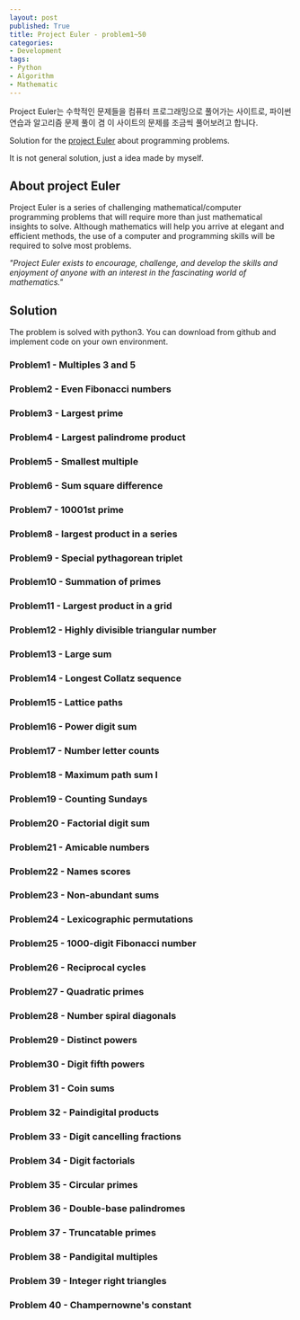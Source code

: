 ```yaml
---
layout: post
published: True
title: Project Euler - problem1~50
categories:
- Development
tags:
- Python
- Algorithm
- Mathematic
---
```


Project Euler는 수학적인 문제들을 컴퓨터 프로그래밍으로 풀어가는 사이트로, 파이썬 연습과 알고리즘 문제 풀이 겸 이 사이트의 문제를 조금씩 풀어보려고 합니다.

Solution for the [project Euler](https://projecteuler.net/) about programming problems.

It is not general solution, just a idea made by myself.

<!--more-->

## About project Euler

Project Euler is a series of challenging mathematical/computer programming problems that will require more than just mathematical insights to solve. Although mathematics will help you arrive at elegant and efficient methods, the use of a computer and programming skills will be required to solve most problems.

*"Project Euler exists to encourage, challenge, and develop the skills and enjoyment of anyone with an interest in the fascinating world of mathematics."*


## Solution

The problem is solved with python3. You can download from github and implement code on your own environment.



### Problem1 - Multiples 3 and 5

<script src="https://gist.github.com/Shephexd/180a99f7e698d6a33931fff909c372df.js?file=problem001.py"></script>

### Problem2 - Even Fibonacci numbers

<script src="https://gist.github.com/Shephexd/180a99f7e698d6a33931fff909c372df.js?file=problem002.py"></script>

### Problem3 - Largest prime

<script src="https://gist.github.com/Shephexd/180a99f7e698d6a33931fff909c372df.js?file=problem003.py"></script>

### Problem4 - Largest palindrome product

<script src="https://gist.github.com/Shephexd/180a99f7e698d6a33931fff909c372df.js?file=problem004.py"></script>

### Problem5 - Smallest multiple

<script src="https://gist.github.com/Shephexd/180a99f7e698d6a33931fff909c372df.js?file=problem005.py"></script>

### Problem6 - Sum square difference

<script src="https://gist.github.com/Shephexd/180a99f7e698d6a33931fff909c372df.js?file=problem006.py"></script>

### Problem7 - 10001st prime

<script src="https://gist.github.com/Shephexd/180a99f7e698d6a33931fff909c372df.js?file=problem007.py"></script>

### Problem8 - largest product in a series

<script src="https://gist.github.com/Shephexd/180a99f7e698d6a33931fff909c372df.js?file=problem008.py"></script>

### Problem9 - Special pythagorean triplet

<script src="https://gist.github.com/Shephexd/180a99f7e698d6a33931fff909c372df.js?file=problem009.py"></script>

### Problem10 - Summation of primes

<script src="https://gist.github.com/Shephexd/180a99f7e698d6a33931fff909c372df.js?file=problem010.py"></script>

### Problem11 - Largest product in a grid

<script src="https://gist.github.com/Shephexd/180a99f7e698d6a33931fff909c372df.js?file=problem011.py"></script>

### Problem12 - Highly divisible triangular number

<script src="https://gist.github.com/Shephexd/180a99f7e698d6a33931fff909c372df.js?file=problem012.py"></script>

### Problem13 - Large sum

<script src="https://gist.github.com/Shephexd/180a99f7e698d6a33931fff909c372df.js?file=problem013.py"></script>

### Problem14 - Longest Collatz sequence

<script src="https://gist.github.com/Shephexd/180a99f7e698d6a33931fff909c372df.js?file=problem014.py"></script>

### Problem15 - Lattice paths

<script src="https://gist.github.com/Shephexd/180a99f7e698d6a33931fff909c372df.js?file=problem015.py"></script>

### Problem16 - Power digit sum

<script src="https://gist.github.com/Shephexd/180a99f7e698d6a33931fff909c372df.js?file=problem016.py"></script>

### Problem17 - Number letter counts

<script src="https://gist.github.com/Shephexd/180a99f7e698d6a33931fff909c372df.js?file=problem017.py"></script>

### Problem18 - Maximum path sum I

<script src="https://gist.github.com/Shephexd/180a99f7e698d6a33931fff909c372df.js?file=problem018.py"></script>

### Problem19 - Counting Sundays

<script src="https://gist.github.com/Shephexd/180a99f7e698d6a33931fff909c372df.js?file=problem019.py"></script>

### Problem20 - Factorial digit sum

<script src="https://gist.github.com/Shephexd/180a99f7e698d6a33931fff909c372df.js?file=problem020.py"></script>

### Problem21 - Amicable numbers

<script src="https://gist.github.com/Shephexd/180a99f7e698d6a33931fff909c372df.js?file=problem021.py"></script>

### Problem22 - Names scores

<script src="https://gist.github.com/Shephexd/180a99f7e698d6a33931fff909c372df.js?file=p022_data.txt"></script>

<script src="https://gist.github.com/Shephexd/180a99f7e698d6a33931fff909c372df.js?file=problem022.py"></script>

### Problem23 - Non-abundant sums

<script src="https://gist.github.com/Shephexd/180a99f7e698d6a33931fff909c372df.js?file=problem023.py"></script>

### Problem24 - Lexicographic permutations

<script src="https://gist.github.com/Shephexd/180a99f7e698d6a33931fff909c372df.js?file=problem024.py"></script>

### Problem25 - 1000-digit Fibonacci number

<script src="https://gist.github.com/Shephexd/180a99f7e698d6a33931fff909c372df.js?file=problem025.py"></script>

### Problem26 - Reciprocal cycles

<script src="https://gist.github.com/Shephexd/180a99f7e698d6a33931fff909c372df.js?file=problem026.py"></script>

### Problem27 - Quadratic primes

<script src="https://gist.github.com/Shephexd/180a99f7e698d6a33931fff909c372df.js?file=problem027.py"></script>

### Problem28 - Number spiral diagonals

<script src="https://gist.github.com/Shephexd/180a99f7e698d6a33931fff909c372df.js?file=problem028.py"></script>

### Problem29 - Distinct powers

<script src="https://gist.github.com/Shephexd/180a99f7e698d6a33931fff909c372df.js?file=problem029.py"></script>

### Problem30 - Digit fifth powers

<script src="https://gist.github.com/Shephexd/180a99f7e698d6a33931fff909c372df.js?file=problem030.py"></script>



### Problem 31 - Coin sums

<script src="https://gist.github.com/Shephexd/180a99f7e698d6a33931fff909c372df.js?file=problem031.py"></script>



### Problem 32 - Paindigital products

<script src="https://gist.github.com/Shephexd/180a99f7e698d6a33931fff909c372df.js?file=problem032.py"></script>



### Problem 33 - Digit cancelling fractions

<script src="https://gist.github.com/Shephexd/180a99f7e698d6a33931fff909c372df.js?file=problem033.py"></script>



### Problem 34 - Digit factorials

<script src="https://gist.github.com/Shephexd/180a99f7e698d6a33931fff909c372df.js?file=problem034.py"></script>



### Problem 35 - Circular primes

<script src="https://gist.github.com/Shephexd/180a99f7e698d6a33931fff909c372df.js?file=problem035.py"></script>



### Problem 36 - Double-base palindromes

<script src="https://gist.github.com/Shephexd/180a99f7e698d6a33931fff909c372df.js?file=problem036.py"></script>



### Problem 37 - Truncatable primes

<script src="https://gist.github.com/Shephexd/180a99f7e698d6a33931fff909c372df.js?file=problem037.py"></script>



### Problem 38 - Pandigital multiples

<script src="https://gist.github.com/Shephexd/180a99f7e698d6a33931fff909c372df.js?file=problem038.py"></script>



### Problem 39 - Integer right triangles

<script src="https://gist.github.com/Shephexd/180a99f7e698d6a33931fff909c372df.js?file=problem039.py"></script>



### Problem 40 - Champernowne's constant

<script src="https://gist.github.com/Shephexd/180a99f7e698d6a33931fff909c372df.js?file=problem040.py"></script>

